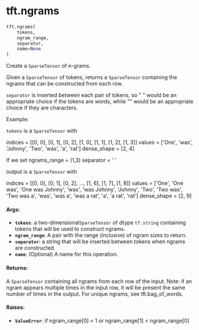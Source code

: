 <div itemscope itemtype="http://developers.google.com/ReferenceObject">
<meta itemprop="name" content="tft.ngrams" />
<meta itemprop="path" content="Stable" />
</div>

# tft.ngrams

``` python
tft.ngrams(
    tokens,
    ngram_range,
    separator,
    name=None
)
```

Create a `SparseTensor` of n-grams.

Given a `SparseTensor` of tokens, returns a `SparseTensor` containing the
ngrams that can be constructed from each row.

`separator` is inserted between each pair of tokens, so " " would be an
appropriate choice if the tokens are words, while "" would be an appropriate
choice if they are characters.

Example:

`tokens` is a `SparseTensor` with

indices = [[0, 0], [0, 1], [0, 2], [1, 0], [1, 1], [1, 2], [1, 3]]
values = ['One', 'was', 'Johnny', 'Two', 'was', 'a', 'rat']
dense_shape = [2, 4]

If we set
ngrams_range = (1,3)
separator = ' '

output is a `SparseTensor` with

indices = [[0, 0], [0, 1], [0, 2], ..., [1, 6], [1, 7], [1, 8]]
values = ['One', 'One was', 'One was Johnny', 'was', 'was Johnny', 'Johnny',
          'Two', 'Two was', 'Two was a', 'was', 'was a', 'was a rat', 'a',
          'a rat', 'rat']
dense_shape = [2, 9]

#### Args:

* <b>`tokens`</b>: a two-dimensional`SparseTensor` of dtype `tf.string` containing
    tokens that will be used to construct ngrams.
* <b>`ngram_range`</b>: A pair with the range (inclusive) of ngram sizes to return.
* <b>`separator`</b>: a string that will be inserted between tokens when ngrams are
    constructed.
* <b>`name`</b>: (Optional) A name for this operation.


#### Returns:

A `SparseTensor` containing all ngrams from each row of the input. Note:
if an ngram appears multiple times in the input row, it will be present the
same number of times in the output. For unique ngrams, see tft.bag_of_words.


#### Raises:

* <b>`ValueError`</b>: if ngram_range[0] < 1 or ngram_range[1] < ngram_range[0]